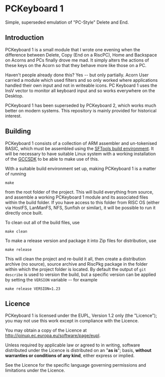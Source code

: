 PCKeyboard 1
============

Simple, superseded emulation of "PC-Style" Delete and End.


Introduction
------------

PCKeyboard 1 is a small module that I wrote one evening when the difference between Delete, Copy (End on a RiscPC), Home and Backspace on Acorns and PCs finally drove me mad. It simply alters the actions of these keys on the Acorn so that they behave more like those on a PC.

Haven't people already done this?  Yes -- but only partially. Acorn User carried a module which used filters and so only worked where applications handled their own input and not in writeable icons. PC Keyboard 1 uses the InsV vector to monitor all keyboard input and so works everywhere on the Desktop.

PCKeyboard 1 has been superseded by PCKeyboard 2, which works much better on modern systems. This repository is mainly provided for historical interest.


Building
--------

PCKeyboard 1 consists of a collection of ARM assembler and un-tokenised BASIC, which must be assembled using the [SFTools build environment](https://github.com/steve-fryatt). It will be necessary to have suitable Linux system with a working installation of the [GCCSDK](http://www.riscos.info/index.php/GCCSDK) to be able to make use of this.

With a suitable build environment set up, making PCKeyboard 1 is a matter of running

	make

from the root folder of the project. This will build everything from source, and assemble a working PCKeyboard 1 module and its associated files within the build folder. If you have access to this folder from RISC OS (either via HostFS, LanManFS, NFS, Sunfish or similar), it will be possible to run it directly once built.

To clean out all of the build files, use

	make clean

To make a release version and package it into Zip files for distribution, use

	make release

This will clean the project and re-build it all, then create a distribution archive (no source), source archive and RiscPkg package in the folder within which the project folder is located. By default the output of `git describe` is used to version the build, but a specific version can be applied by setting the `VERSION` variable -- for example

	make release VERSION=1.23


Licence
-------

PCKeyboard 1 is licensed under the EUPL, Version 1.2 only (the "Licence"); you may not use this work except in compliance with the Licence.

You may obtain a copy of the Licence at <http://joinup.ec.europa.eu/software/page/eupl>.

Unless required by applicable law or agreed to in writing, software distributed under the Licence is distributed on an "**as is**"; basis, **without warranties or conditions of any kind**, either express or implied.

See the Licence for the specific language governing permissions and limitations under the Licence.